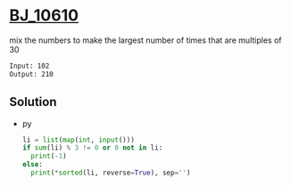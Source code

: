 # [BJ_10610](https://acmicpc.net/problem/10610)

mix the numbers to make the largest number of times that are multiples of 30

```txt
Input: 102
Output: 210
```

## Solution

* py

  ```py
  li = list(map(int, input()))
  if sum(li) % 3 != 0 or 0 not in li:
    print(-1)
  else:
    print(*sorted(li, reverse=True), sep='')
  ```
